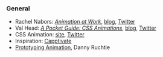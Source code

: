 ### General

<ul>
  <li data-no-fragment>Rachel Nabors: <a rel="noreferrer noopener nofollow" target="_blank" href="https://animationatwork.com/"><i>Animation at Work</i></a>, <a rel="noreferrer noopener nofollow" target="_blank" href="http://rachelnabors.com/archive">blog</a>, <a rel="noreferrer noopener nofollow" target="_blank" href="https://twitter.com/rachelnabors">Twitter</a></li>
  <li data-no-fragment>Val Head: <a rel="noreferrer noopener nofollow" target="_blank" href="http://cssanimationspocketguide.com/"><i>A Pocket Guide: CSS Animations</i></a>, <a rel="noreferrer noopener nofollow" target="_blank" href="http://valhead.com/blog/">blog</a>, <a rel="noreferrer noopener nofollow" target="_blank" href="http://twitter.com/vlh">Twitter</a></li>
  <li data-no-fragment>CSS Animation: <a rel="noreferrer noopener nofollow" target="_blank" href="http://cssanimation.rocks">site</a>, <a rel="noreferrer noopener nofollow" target="_blank" href="https://twitter.com/animation">Twitter</a></li>
  <li data-no-fragment>Inspiration: <a rel="noreferrer noopener nofollow" target="_blank" href="http://capptivate.co/">Capptivate</a>
  <li data-no-fragment><a rel="noreferrer noopener nofollow" target="_blank" href="https://medium.com/@druchtie/animation-interfaces-design-2f039da75eeb">Prototyping Animation</a>, Danny Ruchtie</li>
</ul>
